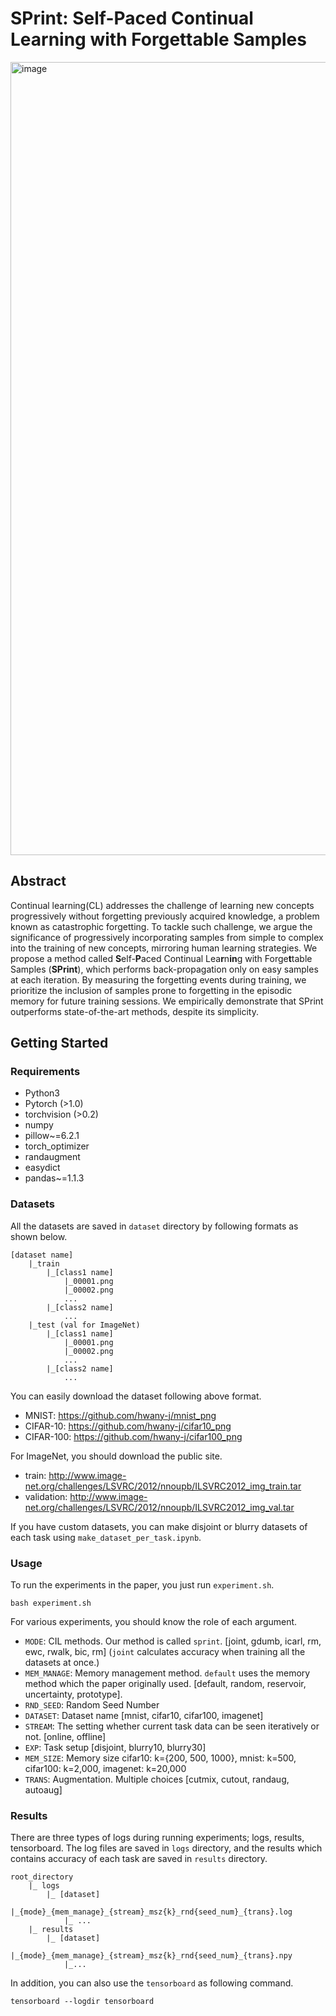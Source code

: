 # **SPrint: Self-Paced Continual Learning with Forgettable Samples**<br>
<img width="1269" alt="image" src="https://github.com/sperospera1225/SPrint/assets/67995592/5ffae4ed-7a24-450f-901b-f65f8e3b3275">

## Abstract
Continual learning(CL) addresses the challenge of learning new concepts progressively without forgetting previously acquired knowledge, a problem known as catastrophic forgetting. To tackle such challenge, we argue the significance of progressively incorporating samples from simple to complex into the training of new concepts, mirroring human learning strategies. We propose a method called **S**elf-**P**aced Continual Lea**r**n**in**g with Forge**t**table Samples (**SPrint**),  which performs back-propagation only on easy samples at each iteration. By measuring the forgetting events during training, we prioritize the inclusion of samples prone to forgetting in the episodic memory for future training sessions. We empirically demonstrate that SPrint outperforms state-of-the-art methods, despite its simplicity.

<!--
## Overview of the results of RM
The table is shown for last accuracy comparison in various datasets in Blurry10-Online.
If you want to see more details, see the [paper](https://arxiv.org/pdf/2103.17230.pdf).

| Methods   | MNIST      | CIFAR100   | ImageNet |
|-----------|------------|------------|----------|
| EWC       | 90.98±0.61 | 26.95±0.36 | 39.54    |
| Rwalk     | 90.69±0.62 | 32.31±0.78 | 35.26    |
| iCaRL     | 78.09±0.60 | 17.39±1.04 | 17.52    |
| GDumb     | 88.51±0.52 | 27.19±0.65 | 21.52    |
| BiC       | 77.75±1.27 | 13.01±0.24 | 37.20    |
| **RM w/o DA** | **92.65±0.33** | 34.09±1.41 | 37.96    |
| **RM**        | 91.80±0.69 | **41.35±0.95** | **50.11**    |

## Updates
- April 2nd, 2021: Initial upload only README
- April 16th, 2021: Upload all the codes for experiments 
- Jan 18th, 2022: Upload the notebooks to make blurry or disjoint dataset
-->

## Getting Started
### Requirements 

- Python3
- Pytorch (>1.0)
- torchvision (>0.2)
- numpy
- pillow~=6.2.1
- torch_optimizer
- randaugment
- easydict
- pandas~=1.1.3

### Datasets
All the datasets are saved in `dataset` directory by following formats as shown below.

```angular2html
[dataset name] 
    |_train
        |_[class1 name]
            |_00001.png
            |_00002.png 
            ...
        |_[class2 name]
            ... 
    |_test (val for ImageNet)
        |_[class1 name]
            |_00001.png
            |_00002.png
            ...
        |_[class2 name]
            ...
```
You can easily download the dataset following above format.

- MNIST: https://github.com/hwany-j/mnist_png
- CIFAR-10: https://github.com/hwany-j/cifar10_png
- CIFAR-100: https://github.com/hwany-j/cifar100_png

For ImageNet, you should download the public site.

- train: http://www.image-net.org/challenges/LSVRC/2012/nnoupb/ILSVRC2012_img_train.tar
- validation: http://www.image-net.org/challenges/LSVRC/2012/nnoupb/ILSVRC2012_img_val.tar

If you have custom datasets, you can make disjoint or blurry datasets of each task using `make_dataset_per_task.ipynb`. 

### Usage 
To run the experiments in the paper, you just run `experiment.sh`.
```angular2html
bash experiment.sh 
```
For various experiments, you should know the role of each argument. 

- `MODE`: CIL methods. Our method is called `sprint`. [joint, gdumb, icarl, rm, ewc, rwalk, bic, rm]
  (`joint` calculates accuracy when training all the datasets at once.)
- `MEM_MANAGE`: Memory management method. `default` uses the memory method which the paper originally used.
  [default, random, reservoir, uncertainty, prototype].
- `RND_SEED`: Random Seed Number 
- `DATASET`: Dataset name [mnist, cifar10, cifar100, imagenet]
- `STREAM`: The setting whether current task data can be seen iteratively or not. [online, offline] 
- `EXP`: Task setup [disjoint, blurry10, blurry30]
- `MEM_SIZE`: Memory size cifar10: k={200, 500, 1000}, mnist: k=500, cifar100: k=2,000, imagenet: k=20,000
- `TRANS`: Augmentation. Multiple choices [cutmix, cutout, randaug, autoaug]

### Results
There are three types of logs during running experiments; logs, results, tensorboard. 
The log files are saved in `logs` directory, and the results which contains accuracy of each task 
are saved in `results` directory. 
```angular2html
root_directory
    |_ logs 
        |_ [dataset]
            |_{mode}_{mem_manage}_{stream}_msz{k}_rnd{seed_num}_{trans}.log
            |_ ...
    |_ results
        |_ [dataset]
            |_{mode}_{mem_manage}_{stream}_msz{k}_rnd{seed_num}_{trans}.npy
            |_...
```

In addition, you can also use the `tensorboard` as following command.
```angular2html
tensorboard --logdir tensorboard
```
